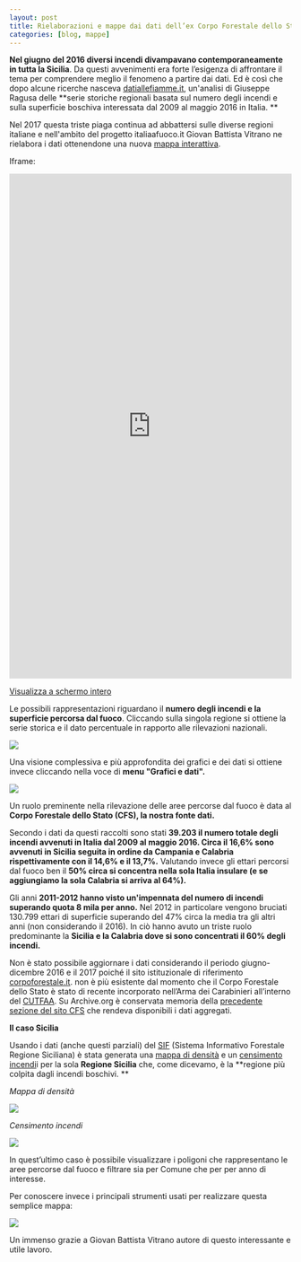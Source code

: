 ```yaml
---
layout: post
title: Rielaborazioni e mappe dai dati dell’ex Corpo Forestale dello Stato
categories: [blog, mappe]
---
```



**Nel giugno del 2016 diversi incendi divampavano contemporaneamente in tutta la Sicilia**. Da questi avvenimenti era forte l’esigenza di affrontare il tema per comprendere meglio il fenomeno a partire dai dati. Ed è così che dopo alcune ricerche nasceva [datiallefiamme.it](http://datiallefiamme.it/), un'analisi di Giuseppe Ragusa delle **serie storiche regionali basata sul numero degli incendi e sulla superficie boschiva interessata dal 2009 al maggio 2016 in Italia. **

Nel 2017 questa triste piaga continua ad abbattersi sulle diverse regioni italiane e nell'ambito del progetto italiaafuoco.it Giovan Battista Vitrano ne rielabora i dati ottenendone una nuova [mappa interattiva](http://siciliahub.github.io/mappe/datiallefiamme/index.html#6/41.665/12.239).

Iframe:

<iframe width="100%" height="900px" frameBorder="0" src="http://siciliahub.github.io/mappe/datiallefiamme/index.html"></iframe><p><a href="http://siciliahub.github.io/mappe/datiallefiamme/index.html" title="Incendi boschivi dal 2009 a maggio 2016 in Italia, su base opendata">Visualizza a schermo intero</a></p>


Le possibili rappresentazioni riguardano il **numero degli incendi e la superficie percorsa dal fuoco**. Cliccando sulla singola regione si ottiene la serie storica e il dato percentuale in rapporto alle rilevazioni nazionali.

![](http://i.imgur.com/kDIOik8.png)

Una visione complessiva e più approfondita dei grafici e dei dati si ottiene invece cliccando nella voce di **menu "Grafici e dati".** 

![](http://i.imgur.com/d6xnwed.jpg)

Un ruolo preminente nella rilevazione delle aree percorse dal fuoco è data al **Corpo Forestale dello Stato (CFS), la nostra fonte dati.**

Secondo i dati da questi raccolti sono stati **39.203 il numero totale degli incendi avvenuti in Italia dal 2009 al maggio 2016. Circa il 16,6% sono avvenuti in Sicilia seguita in ordine da Campania e Calabria **rispettivamente con il 14,6% e il 13,7%**.** Valutando invece gli ettari percorsi dal fuoco ben il **50% circa si concentra nella sola Italia insulare (e se aggiungiamo la sola Calabria si arriva al 64%).**

Gli anni **2011-2012 hanno visto un'impennata del numero di incendi superando quota 8 mila per anno.**
Nel 2012 in particolare vengono bruciati 130.799 ettari di superficie superando del 47% circa la media tra gli altri anni (non considerando il 2016). In ciò hanno avuto un triste ruolo predominante la **Sicilia e la Calabria dove si sono concentrati il 60% degli incendi.**

Non è stato possibile aggiornare i dati considerando il periodo giugno-dicembre 2016 e il 2017 poiché il sito istituzionale di riferimento [corpoforestale.it](http://www.corpoforestale.it). non è più esistente dal momento che il Corpo Forestale dello Stato è stato di recente incorporato nell’Arma dei Carabinieri all’interno del [CUTFAA](http://www.carabinieri.it/arma/oggi/reparti/organizzazione-per-la-tutela-forestale-ambientale/cutfa). Su Archive.org è conservata memoria della [precedente sezione del sito CFS](http://web.archive.org/web/20170124085348/http://www.corpoforestale.it:80/flex/cm/pages/ServeBLOB.php/L/IT/IDPagina/6358) che rendeva disponibili i dati aggregati.

**Il caso Sicilia**

Usando i dati (anche questi parziali) del [SIF](http://sif.regione.sicilia.it/webgis/(F(irzcCm7WxrqfWYey-OlaMQQ37noXTit_hXSfPrrF4U-tgCgDcwGVt_6uVkoKqIK0DXD0F6k6wgSXESC3011V7SibgfKcFDmZF6q4KAC2I5VYPRq4rJr4xxWbgHTVsWj3mX4xG3quvDIYzhT5Jdj7u4LLc5g1))/webgis.aspx) (Sistema Informativo Forestale Regione Siciliana) è stata generata una [mappa di densità](http://siciliahub.github.io/mappe/datiallefiamme/incendi_sicilia.html#9/37.5313/14.0353) e un [censimento incendi](http://siciliahub.github.io/mappe/datiallefiamme/incendi_sicilia_aree.html#9/37.5313/14.0353)i per la sola **Regione Sicilia** che, come dicevamo, è la **regione più colpita dagli incendi boschivi. **

*Mappa di densità*

![](http://i.imgur.com/fiTJIQ1.jpg)

*Censimento incendi*

![](http://i.imgur.com/Z0chAle.jpg)

In quest’ultimo caso è possibile visualizzare i poligoni che rappresentano le aree percorse dal fuoco e filtrare sia per Comune che per per anno di interesse.

Per conoscere invece i principali strumenti usati per realizzare questa semplice mappa:

![](http://i.imgur.com/uD9lqnl.png)

Un immenso grazie a Giovan Battista Vitrano autore di questo interessante e utile lavoro.

